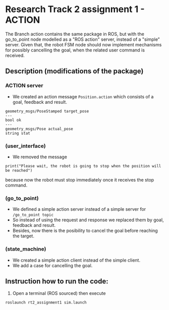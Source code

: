 # Research Track 2 assignment 1 - ACTION

The Branch action contains the same package in ROS, but with the go_to_point node modelled as a "ROS action" server, instead of a "simple" server.
Given that, the robot FSM node should now implement mechanisms for possibly cancelling the goal, when the related user command is received.

## Description (modifications of the package)
### ACTION server
* We created an action message `Position.action` which consists of a goal, feedback and result.
```
geometry_msgs/PoseStamped target_pose
---
bool ok
---
geometry_msgs/Pose actual_pose
string stat
```
### (user_interface)
* We removed the message 
```
print("Please wait, the robot is going to stop when the position will be reached")
```
because now the robot must stop immediately once it receives the stop command.

### (go_to_point)
* We defined a simple action server instead of a simple server for `/go_to_point topic`
* So instead of using the request and response we replaced them by goal, feedback and result.
* Besides, now there is the posibility to cancel the goal before reaching the target.

### (state_machine)
* We created a simple action client instead of the simple client.
* We add a case for cancelling the goal.

## Instruction how to run the code:

1. Open a terminal (ROS sourced) then execute
```
roslaunch rt2_assignment1 sim.launch
```


